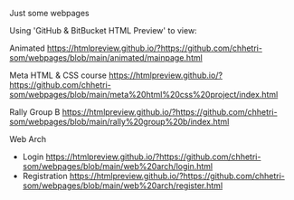 Just some webpages

Using 'GitHub & BitBucket HTML Preview' to view:

Animated
https://htmlpreview.github.io/?https://github.com/chhetri-som/webpages/blob/main/animated/mainpage.html

Meta HTML & CSS course
https://htmlpreview.github.io/?https://github.com/chhetri-som/webpages/blob/main/meta%20html%20css%20project/index.html

Rally Group B
https://htmlpreview.github.io/?https://github.com/chhetri-som/webpages/blob/main/rally%20group%20b/index.html

Web Arch
- Login
https://htmlpreview.github.io/?https://github.com/chhetri-som/webpages/blob/main/web%20arch/login.html
- Registration
https://htmlpreview.github.io/?https://github.com/chhetri-som/webpages/blob/main/web%20arch/register.html

